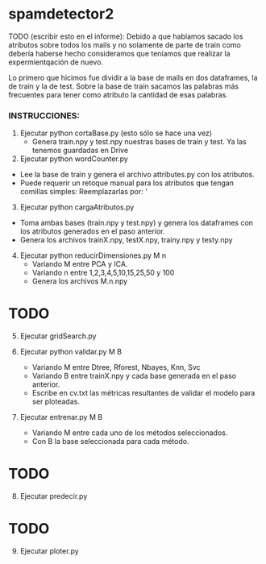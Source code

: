 # spamdetector2
TODO (escribir esto en el informe):
Debido a que habíamos sacado los atributos sobre todos los mails y no solamente de parte de train
como debería haberse hecho consideramos que teníamos que realizar la expermientqación de nuevo.

Lo primero que hicimos fue dividir a la base de mails en dos dataframes, la de train y la de test.
Sobre la base de train sacamos las palabras más frecuentes para tener como atributo la cantidad de esas palabras.

### INSTRUCCIONES:


1. Ejecutar python cortaBase.py (esto sólo se hace una vez)
   * Genera train.npy y test.npy nuestras bases de train y test. Ya las tenemos guardadas en Drive
2.  Ejecutar python wordCounter.py
   * Lee la base de train y genera el archivo attributes.py con los atributos.
   * Puede requerir un retoque manual para los atributos que tengan comillas simples: Reemplazarlas por: \'
3.  Ejecutar python cargaAtributos.py
   * Toma ambas bases (train.npy y test.npy) y genera los dataframes con los atributos generados en el paso anterior.
   * Genera los archivos trainX.npy, testX.npy, trainy.npy y testy.npy
4. Ejecutar python reducirDimensiones.py M n
   * Variando M entre PCA y ICA.
   * Variando n entre 1,2,3,4,5,10,15,25,50 y 100
   * Genera los archivos M.n.npy

# TODO
5. Ejecutar gridSearch.py

6. Ejecutar python validar.py M B
   * Variando M entre Dtree, Rforest, Nbayes, Knn, Svc
   * Variando B entre trainX.npy y cada base generada en el paso anterior.
   * Escribe en cv.txt las métricas resultantes de validar el modelo para ser ploteadas.
7. Ejecutar entrenar.py M B
   * Variando M entre cada uno de los métodos seleccionados.
   * Con B la base seleccionada para cada método.

# TODO
8. Ejecutar predecir.py

# TODO
9. Ejecutar ploter.py
